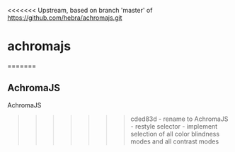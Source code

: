 <<<<<<< Upstream, based on branch 'master' of https://github.com/hebra/achromajs.git
# achromajs
=======
## AchromaJS

AchromaJS

>>>>>>> cded83d - rename to AchromaJS - restyle selector - implement selection of all color blindness modes and all contrast modes
